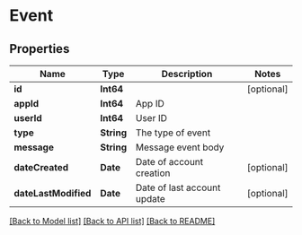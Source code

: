# Event

## Properties
Name | Type | Description | Notes
------------ | ------------- | ------------- | -------------
**id** | **Int64** |  | [optional] 
**appId** | **Int64** | App ID | 
**userId** | **Int64** | User ID | 
**type** | **String** | The type of event | 
**message** | **String** | Message event body | 
**dateCreated** | **Date** | Date of account creation | [optional] 
**dateLastModified** | **Date** | Date of last account update | [optional] 

[[Back to Model list]](../README.md#documentation-for-models) [[Back to API list]](../README.md#documentation-for-api-endpoints) [[Back to README]](../README.md)


